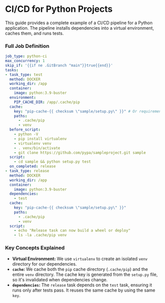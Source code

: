 # CI/CD for Python Projects

This guide provides a complete example of a CI/CD pipeline for a Python application. The pipeline installs dependencies into a virtual environment, caches them, and runs tests.

### Full Job Definition

```yaml:python-ci.yaml
job_type: python-ci
max_concurrency: 1
skip_if: '{{if ne .GitBranch "main"}}true{{end}}'
tasks:
- task_type: test
  method: DOCKER
  working_dir: /app
  container:
    image: python:3.9-buster
  environment:
    PIP_CACHE_DIR: /app/.cache/pip
  cache:
    key: "pip-cache-{{ checksum \"sample/setup.py\" }}" # Or requirements.txt
    paths:
      - .cache/pip
      - venv
  before_script:
    - python -V
    - pip install virtualenv
    - virtualenv venv
    - . venv/bin/activate
    - git clone https://github.com/pypa/sampleproject.git sample
  script:
    - cd sample && python setup.py test
  on_completed: release
- task_type: release
  method: DOCKER
  working_dir: /app
  container:
    image: python:3.9-buster
  dependencies:
    - test
  cache:
    key: "pip-cache-{{ checksum \"sample/setup.py\" }}"
    paths:
      - .cache/pip
      - venv
  script:
    - echo "Release task can now build a wheel or deploy"
    - ls -la .cache/pip venv
```

### Key Concepts Explained

-   **Virtual Environment:** We use `virtualenv` to create an isolated `venv` directory for our dependencies.
-   **`cache`:** We cache both the `pip` cache directory (`.cache/pip`) and the entire `venv` directory. The cache key is generated from the `setup.py` file, so it's invalidated when dependencies change.
-   **`dependencies`:** The `release` task depends on the `test` task, ensuring it runs only after tests pass. It reuses the same cache by using the same `key`.

